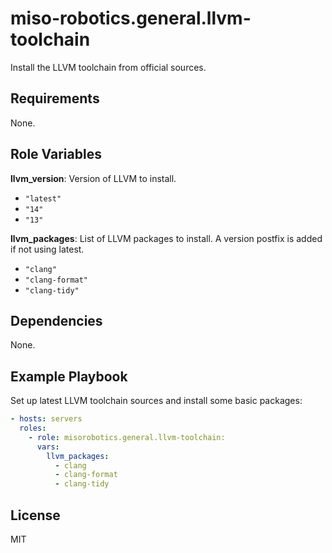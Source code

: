 # miso-robotics.general.llvm-toolchain

Install the LLVM toolchain from official sources.

## Requirements

None.

## Role Variables

**llvm_version**: Version of LLVM to install.

- `"latest"`
- `"14"`
- `"13"`

**llvm_packages**: List of LLVM packages to install. A version postfix is
added if not using latest.

- `"clang"`
- `"clang-format"`
- `"clang-tidy"`

## Dependencies

None.

## Example Playbook

Set up latest LLVM toolchain sources and install some basic packages:

```yaml
- hosts: servers
  roles:
    - role: misorobotics.general.llvm-toolchain:
      vars:
        llvm_packages:
          - clang
          - clang-format
          - clang-tidy
```

## License

MIT
